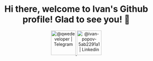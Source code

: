 <h1 
  align="center"
  >Hi there, welcome to Ivan's Github profile! Glad to see you! 👋
</h1>
<p 
  align="center">
    <a
      align="center"
      href="https://t.me/qwedeveloper" 
      target="_blank">
          <img 
            alt="@qwedeveloper | Telegram" 
            width="80px" 
            src="https://sadykhzadeh.ml/img/telegram-10.gif" />
    </a>
    <a
      align="center" 
      href="https://www.linkedin.com/in/ivan-popov-5ab2291a1/" 
      target="_blank">
          <img 
            alt="@ivan-popov-5ab2291a1 | Linkedin" 
            width="80px" 
            src="https://cliply.co/wp-content/uploads/2021/02/372102050_LINKEDIN_ICON_TRANSPARENT_400.gif" />
    </a>
</p>
